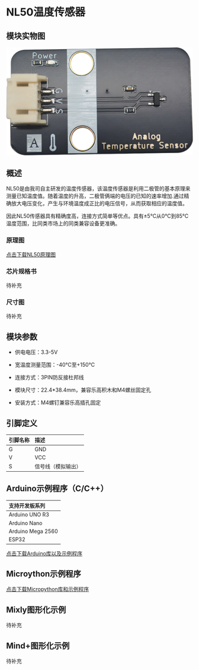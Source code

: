 # NL50温度传感器

## 模块实物图

![NL50模块实物图](temperature_sensor_nl50/nl50.png)

## 概述

NL50是由我司自主研发的温度传感器，该温度传感器是利用二极管的基本原理来测量已知温度值。随着温度的升高，二极管俩端的电压的已知的速率增加.通过精确放大电压变化，产生与环境温度成正比的电压信号，从而获取相应的温度值。

因此NL50传感器具有精确度高，连接方式简单等优点。具有±5℃从0℃到85℃温度范围，比同类市场上的同类兼容设备更准确。

### 原理图

[点击下载NL50原理图](temperature_sensor_nl50/nl50.pdf)

### 芯片规格书

待补充

### 尺寸图

待补充

## 模块参数

- 供电电压：3.3-5V

- 宽温度测量范围：-40℃至+150℃

- 连接方式：3PIN防反接杜邦线

- 模块尺寸：22.4*38.4mm，兼容乐高积木和M4螺丝固定孔

- 安装方式：M4螺钉兼容乐高插孔固定

## 引脚定义

| 引脚名称 |         描述         |
| :------- | :------------------- |
|    G     |         GND          |
|    V     |         VCC          |
|    S     | 信号线（模拟输出） |

## Arduino示例程序（C/C++）

| 支持开发板系列    |
| :---------------- |
| Arduino UNO R3    |
| Arduino Nano      |
| Arduino Mega 2560 |
| ESP32             |

[点击下载Arduino库以及示例程序](temperature_sensor_nl50/emakefun_temperature_sensor_nl50.zip)

## Microython示例程序

[点击下载Micropython库和示例程序](temperature_sensor_nl50/nl50_py.zip)

## Mixly图形化示例

待补充

## Mind+图形化示例

待补充
